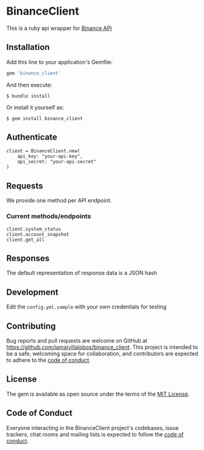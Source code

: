 # BinanceClient

This is a ruby api wrapper for [Binance API](https://binance-docs.github.io/apidocs/spot/en/#change-log)

## Installation

Add this line to your application's Gemfile:

```ruby
gem 'binance_client'
```

And then execute:

    $ bundle install

Or install it yourself as:

    $ gem install binance_client

## Authenticate
```
client = BinanceClient.new(
    api_key: "your-api-key",
    api_secret: "your-api-secret"
)
```

## Requests
We provide one method per API endpoint.

### Current methods/endpoints

```
client.system_status
client.account_snapshot
client.get_all
```

## Responses
The default representation of response data is a JSON hash


## Development
Edit the `config.yml.sample` with your own credentials for testing

## Contributing

Bug reports and pull requests are welcome on GitHub at https://github.com/iamajvillalobos/binance_client. This project is intended to be a safe, welcoming space for collaboration, and contributors are expected to adhere to the [code of conduct](https://github.com/iamajvillalobos/binance_client/blob/master/CODE_OF_CONDUCT.md).


## License

The gem is available as open source under the terms of the [MIT License](https://opensource.org/licenses/MIT).

## Code of Conduct

Everyone interacting in the BinanceClient project's codebases, issue trackers, chat rooms and mailing lists is expected to follow the [code of conduct](https://github.com/iamajvillalobos/binance_client/blob/master/CODE_OF_CONDUCT.md).
